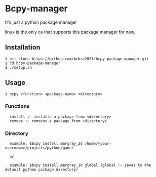 # Bcpy-manager
It's just a python package manager

linux is the only os that supports this package manager for now.

## Installation
```
$ git clone https://github.com/bcbro2021/bcpy-package-manager.git
$ cd bcpy-package-manager
$ ./setup.sh
```

## Usage
```
$ bcpy <function> <package-name> <directory>

```
### Functions
```
  install :- installs a package from <directory>
  remove :- removes a package from <directory>
```
### Directory
```
  example: $bcpy install margray_2d /home/<your-username>/projects/python/game/
  
  or
  
  example: $bcpy install margray_2d global (global :- saves to the default python package directory)
  
```
